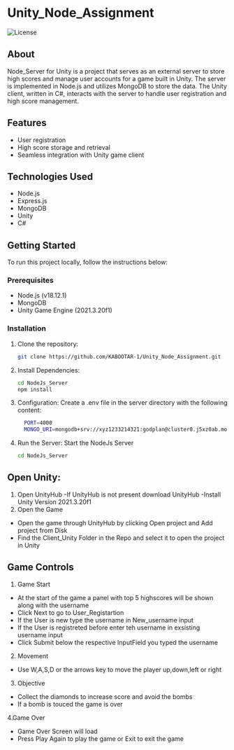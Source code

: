 # Unity_Node_Assignment

![License](https://img.shields.io/badge/License-MIT-blue.svg)

## About

Node_Server for Unity is a project that serves as an external server to store high scores and manage user accounts for a game built in Unity. The server is implemented in Node.js and utilizes MongoDB to store the data. The Unity client, written in C#, interacts with the server to handle user registration and high score management.

## Features

- User registration
- High score storage and retrieval
- Seamless integration with Unity game client

## Technologies Used

- Node.js
- Express.js
- MongoDB
- Unity
- C#

## Getting Started

To run this project locally, follow the instructions below:

### Prerequisites

- Node.js (v18.12.1)
- MongoDB 
- Unity Game Engine (2021.3.20f1)

### Installation

1. Clone the repository:

   ```bash
   git clone https://github.com/KABOOTAR-1/Unity_Node_Assignment.git

2. Install Dependencies:

      ```bash
      cd NodeJs_Server
      npm install

3. Configuration:
   Create a .env file in the server directory with the following content:
    
     ```bash
       PORT=4000
       MONGO_URI=mongodb+srv://xyz1233214321:godplan@cluster0.j5xz0ab.mongodb.net/

 4. Run the Server:
    Start the NodeJs Server

      ```bash
      cd NodeJs_Server
##  Open Unity: 
 1. Open UnityHub
 -If UnityHub is not present download UnityHub
 -Install Unity Version 2021.3.20f1
 2. Open the Game
 - Open the game through UnityHub by clicking Open project and Add project from Disk
 - Find the Client_Unity Folder in the Repo and select it to open the project in Unity


## Game Controls

1. Game Start
- At the start of the game a panel with top 5 highscores will be shown along with the username
- Click Next to go to User_Registartion
- If the User is new type the username in New_username input
- If the User is registreted before enter teh username in exsisting username input
- Click Submit below the respective InputField you typed the username

2. Movement
- Use W,A,S,D or the arrows key to move the player up,down,left or right

3. Objective
- Collect the diamonds to increase score and avoid the bombs
- If a bomb is touced the game is over

4.Game Over
- Game Over Screen will load
- Press Play Again to play the game or Exit to exit the game



 
